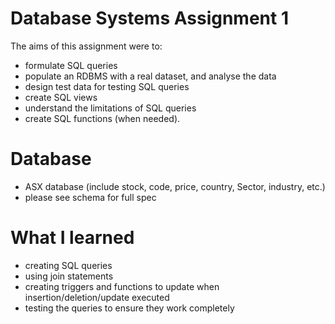 # Database Systems Assignment 1
The aims of this assignment were to:

- formulate SQL queries
- populate an RDBMS with a real dataset, and analyse the data
- design test data for testing SQL queries
- create SQL views
- understand the limitations of SQL queries 
- create SQL functions (when needed).

# Database
- ASX database (include stock, code, price, country, Sector, industry, etc.)
- please see schema for full spec

# What I learned
- creating SQL queries
- using join statements
- creating triggers and functions to update when insertion/deletion/update executed
- testing the queries to ensure they work completely



